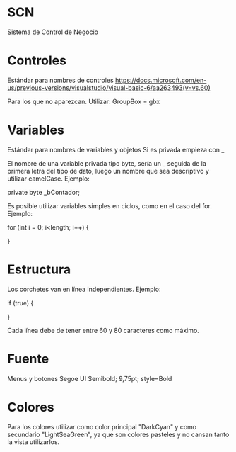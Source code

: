 # SCN
Sistema de Control de Negocio

# Controles

Estándar para nombres de controles
https://docs.microsoft.com/en-us/previous-versions/visualstudio/visual-basic-6/aa263493(v=vs.60)

Para los que no aparezcan. Utilizar:
GroupBox = gbx

# Variables

Estándar para nombres de variables y objetos
Si es privada empieza con _

El nombre de una variable privada tipo byte, sería un _ seguida
de la primera letra del tipo de dato, luego un nombre que sea
descriptivo y utilizar camelCase. Ejemplo:

private byte _bContador;

Es posible utilizar variables simples en ciclos, como en el caso del for.
Ejemplo:

for (int i = 0; i<length; i++)
{

}

# Estructura

Los corchetes van en línea independientes. Ejemplo:

if (true)
{

}

Cada línea debe de tener entre 60 y 80 caracteres como máximo.

# Fuente

Menus y botones
Segoe UI Semibold; 9,75pt; style=Bold

# Colores

Para los colores utilizar como color principal "DarkCyan" y como secundario 
"LightSeaGreen", ya que son colores pasteles y no cansan tanto la vista utilizarlos.
